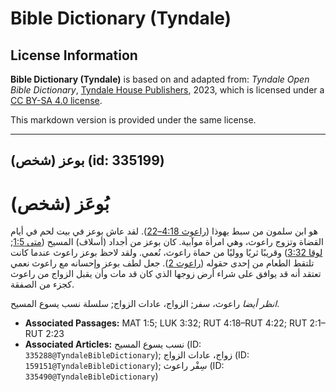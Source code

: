 # Bible Dictionary (Tyndale)

## License Information

**Bible Dictionary (Tyndale)** is based on and adapted from: _Tyndale Open Bible Dictionary_, [Tyndale House Publishers](https://tyndaleopenresources.com/), 2023, which is licensed under a [CC BY-SA 4.0 license](https://creativecommons.org/licenses/by-sa/4.0/legalcode.en).

This markdown version is provided under the same license.



--------------------------------

## بوعز (شخص) (id: 335199)

بُوعَز (شخص)
============

هو ابن سلمون من سبط يهوذا ([راعوث 4:18–22](https://ref.ly/Ruth4:18-Ruth4:22)). لقد عاش بوعز في بيت لحم في أيام القضاة وتزوج راعوث، وهي امرأة موآبية. كان بوعز من أجداد (أسلاف) المسيح ([متى 1:5](https://ref.ly/Matt1:5); [لوقا 3:32](https://ref.ly/Luke3:32)) وقريبًا ثريًا ووليًا من حماة راعوث، نُعمي. ولقد لاحظ بوعز راعوث عندما كانت تلتقط الطعام من إحدى حقوله ([راعوث 2](https://ref.ly/Ruth2:1-Ruth2:23)). جعل لطف بوعز وإحسانه مع راعوث نعمي تعتقد أنه قد يوافق على شراء أرض زوجها الذي كان قد مات وأن يقبل الزواج من راعوث كجزء من الصفقة.

*انظر أيضا* راعوث، سفر; الزواج، عادات الزواج; سلسلة نسب يسوع المسيح.

* **Associated Passages:** MAT 1:5; LUK 3:32; RUT 4:18–RUT 4:22; RUT 2:1–RUT 2:23
* **Associated Articles:** نسب يسوع المسيح (ID: `335288@TyndaleBibleDictionary`); زواج، عادات الزواج (ID: `159151@TyndaleBibleDictionary`); سِفْر راعوث (ID: `335490@TyndaleBibleDictionary`)

